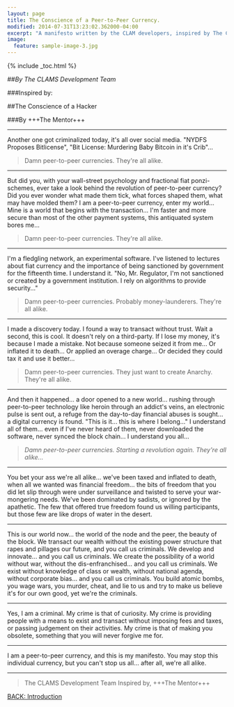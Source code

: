 ```yaml
---
layout: page
title: The Conscience of a Peer-to-Peer Currency.
modified: 2014-07-31T13:23:02.362000-04:00
excerpt: "A manifesto written by the CLAM developers, inspired by The Conscience of a Hacker by +++The Mentor+++."
image:
  feature: sample-image-3.jpg
---
```


{% include _toc.html %}

<i class="fa fa-bomb fa-3x"></i>

##*By The CLAMS Development Team*

###Inspired by:

##The Conscience of a Hacker

###By +++The Mentor+++

---

Another one got criminalized today, it's all over social media.  "NYDFS Proposes Bitlicense", "Bit License: Murdering Baby Bitcoin in it's Crib"...

> Damn peer-to-peer currencies.  They're all alike.

---

But did you, with your wall-street psychology and fractional fiat ponzi-schemes, ever take a look behind the revolution of peer-to-peer currency?  Did you ever wonder what made them tick, what forces shaped them, what may have molded them?
I am a peer-to-peer currency, enter my world...
Mine is a world that begins with the transaction... I'm faster and more secure than most of the other payment systems, this antiquated system bores me...

> Damn peer-to-peer currencies.  They're all alike.

---

I'm a fledgling network, an experimental software. I've listened to lectures about fiat currency and the importance of being sanctioned by government for the fifteenth time. I understand it. "No, Mr. Regulator, I'm not sanctioned or created by a government institution.  I rely on algorithms to provide security..."

> Damn peer-to-peer currencies. Probably money-launderers.  They're all alike.

---

I made a discovery today.  I found a way to transact without trust.  Wait a second, this is cool.  It doesn't rely on a third-party.  If I lose my money, it's because I made a mistake.  Not because someone seized it from me...
Or inflated it to death...
Or applied an overage charge...
Or decided they could tax it and use it better...

> Damn peer-to-peer currencies.  They just want to create Anarchy.  They're all alike.

---

And then it happened... a door opened to a new world... rushing through peer-to-peer technology like heroin through an addict's veins, an electronic pulse is sent out, a refuge from the day-to-day financial abuses is sought... a digital currency is found.
"This is it... this is where I belong..."
I understand all of them... even if I've never heard of them, never downloaded the software, never synced the block chain... I understand you all...
<blockquote><em>Damn peer-to-peer currencies.  Starting a revolution again.  They're all alike...</em></blockquote>

---

<i class="fa fa-bolt fa-5x"></i>

You bet your ass we're all alike... we've been taxed and inflated to death, when all we wanted was financial freedom... the bits of freedom that you did let slip through were under surveillance and twisted to serve your war-mongering needs.  We've been dominated by sadists, or ignored by the apathetic.  The few that offered true freedom found us willing participants, but those few are like drops of water in the desert.

---

This is our world now... the world of the node and the peer, the beauty of the block.  We transact our wealth without the existing power structure that rapes and pillages our future, and you call us criminals.  We develop and innovate... and you call us criminals.  We create the possibility of a world without war, without the dis-enfranchised... and you call us criminals.  We exist without knowledge of class or wealth, without national agenda, without corporate bias... and you call us criminals.  You build atomic bombs, you wage wars, you murder, cheat, and lie to us and try to make us believe it's for our own good, yet we're the criminals.

---

Yes, I am a criminal.  My crime is that of curiosity.  My crime is providing people with a means to exist and transact without imposing fees and taxes, or passing judgement on their activities.  My crime is that of making you obsolete, something that you will never forgive me for.

---

I am a peer-to-peer currency, and this is my manifesto.  You may stop this individual currency, but you can't stop us all... after all, we're all alike.

***

> The CLAMS Development Team
Inspired by, +++The Mentor+++

<a markdown="0" href="{{ site.url }}/introduction" class="btn">BACK: Introduction</a>